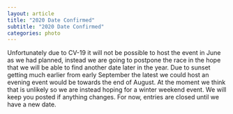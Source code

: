 ```yaml
---
layout: article
title: "2020 Date Confirmed"
subtitle: "2020 Date Confirmed"
categories: photo
---
```


Unfortunately due to CV-19 it will not be possible to host the event in June as we had planned, instead we are going to postpone the race in the hope that we will be able to find another date later in the year. Due to sunset getting much earlier from early September the latest we could host an evening event would be towards the end of August. At the moment we think that is unlikely so we are instead hoping for a winter weekend event. We will keep you posted if anything changes. For now, entries are closed until we have a new date. 
